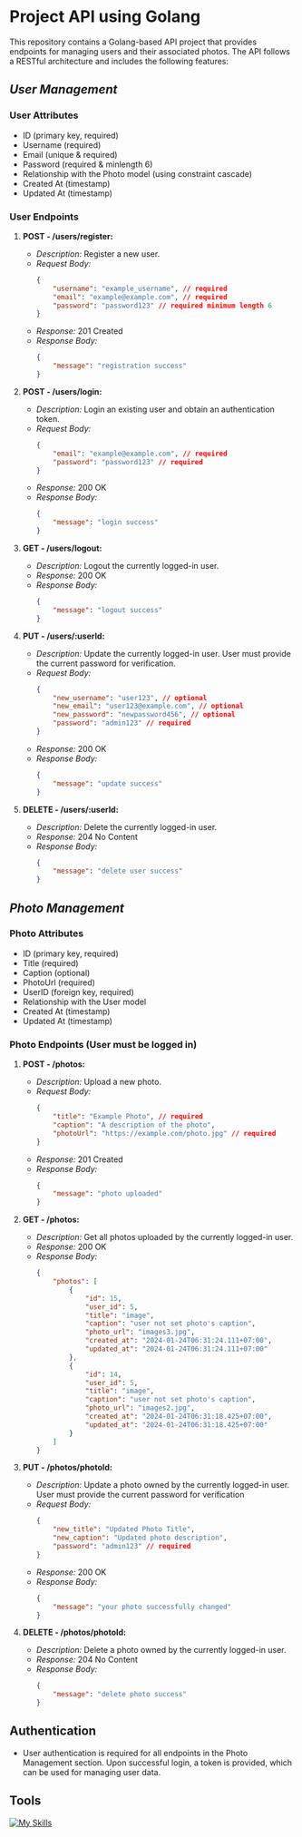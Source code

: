# Project API using Golang

This repository contains a Golang-based API project that provides endpoints for managing users and their associated photos. The API follows a RESTful architecture and includes the following features:

## _User Management_

### User Attributes

-   ID (primary key, required)
-   Username (required)
-   Email (unique & required)
-   Password (required & minlength 6)
-   Relationship with the Photo model (using constraint cascade)
-   Created At (timestamp)
-   Updated At (timestamp)

### User Endpoints

1. **POST - /users/register:**

    - _Description:_ Register a new user.
    - _Request Body:_
        ```json
        {
            "username": "example_username", // required
            "email": "example@example.com", // required
            "password": "password123" // required minimum length 6
        }
        ```
    - _Response:_ 201 Created
    - _Response Body:_
        ```json
        {
            "message": "registration success"
        }
        ```

2. **POST - /users/login:**
    - _Description:_ Login an existing user and obtain an authentication token.
    - _Request Body:_
        ```json
        {
            "email": "example@example.com", // required
            "password": "password123" // required
        }
        ```
    - _Response:_ 200 OK
    - _Response Body:_
        ```json
        {
            "message": "login success"
        }
        ```
3. **GET - /users/logout:**

    - _Description:_ Logout the currently logged-in user.
    - _Response:_ 200 OK
    - _Response Body:_
        ```json
        {
            "message": "logout success"
        }
        ```

4. **PUT - /users/:userId:**

    - _Description:_ Update the currently logged-in user. User must provide the current password for verification.
    - _Request Body:_
        ```json
        {
            "new_username": "user123", // optional
            "new_email": "user123@example.com", // optional
            "new_password": "newpassword456", // optional
            "password": "admin123" // required
        }
        ```
    - _Response:_ 200 OK
    - _Response Body:_
        ```json
        {
            "message": "update success"
        }
        ```

5. **DELETE - /users/:userId:**
    - _Description:_ Delete the currently logged-in user.
    - _Response:_ 204 No Content
    - _Response Body:_
        ```json
        {
            "message": "delete user success"
        }
        ```

## _Photo Management_

### Photo Attributes

-   ID (primary key, required)
-   Title (required)
-   Caption (optional)
-   PhotoUrl (required)
-   UserID (foreign key, required)
-   Relationship with the User model
-   Created At (timestamp)
-   Updated At (timestamp)

### Photo Endpoints (User must be logged in)

1. **POST - /photos:**

    - _Description:_ Upload a new photo.
    - _Request Body:_
        ```json
        {
            "title": "Example Photo", // required
            "caption": "A description of the photo",
            "photoUrl": "https://example.com/photo.jpg" // required
        }
        ```
    - _Response:_ 201 Created
    - _Response Body:_
        ```json
        {
            "message": "photo uploaded"
        }
        ```

2. **GET - /photos:**

    - _Description:_ Get all photos uploaded by the currently logged-in user.
    - _Response:_ 200 OK
    - _Response Body:_
        ```json
        {
            "photos": [
                {
                    "id": 15,
                    "user_id": 5,
                    "title": "image",
                    "caption": "user not set photo's caption",
                    "photo_url": "images3.jpg",
                    "created_at": "2024-01-24T06:31:24.111+07:00",
                    "updated_at": "2024-01-24T06:31:24.111+07:00"
                },
                {
                    "id": 14,
                    "user_id": 5,
                    "title": "image",
                    "caption": "user not set photo's caption",
                    "photo_url": "images2.jpg",
                    "created_at": "2024-01-24T06:31:18.425+07:00",
                    "updated_at": "2024-01-24T06:31:18.425+07:00"
                }
            ]
        }
        ```

3. **PUT - /photos/photoId:**

    - _Description:_ Update a photo owned by the currently logged-in user. User must provide the current password for verification
    - _Request Body:_
        ```json
        {
            "new_title": "Updated Photo Title",
            "new_caption": "Updated photo description",
            "password": "admin123" // required
        }
        ```
    - _Response:_ 200 OK
    - _Response Body:_
        ```json
        {
            "message": "your photo successfully changed"
        }
        ```

4. **DELETE - /photos/photoId:**
    - _Description:_ Delete a photo owned by the currently logged-in user.
    - _Response:_ 204 No Content
    - _Response Body:_
        ```json
        {
            "message": "delete photo success"
        }
        ```

## Authentication

-   User authentication is required for all endpoints in the Photo Management section. Upon successful login, a token is provided, which can be used for managing user data.

## Tools

[![My Skills](https://skillicons.dev/icons?i=go,postman,git,github,mysql,vscode)](https://skillicons.dev)